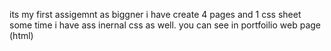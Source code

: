 its my first assigemnt as biggner
i have create 4 pages and 1 css sheet some time i have ass inernal css as well. you can see in portfoilio web page (html)
